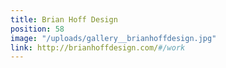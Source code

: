 ```yaml
---
title: Brian Hoff Design
position: 58
image: "/uploads/gallery__brianhoffdesign.jpg"
link: http://brianhoffdesign.com/#/work
---
```


